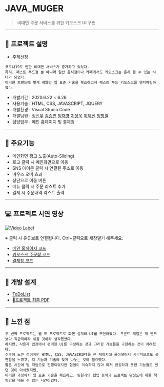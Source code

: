 # JAVA_MUGER
> 비대면 주문 서비스를 위한 키오스크 UI 구현

-----------
## &#127836; 프로젝트 설명
* 주제선정 
```
코로나19로 인한 비대면 서비스가 증가하고 있었다. 
특히, 패스트 푸드점 뿐 아니라 일반 음식점이나 카페에서도 키오스크는 흔히 볼 수 있는 시대가 되었다.
이러한 트랜드에 맞게 배웠던 웹 표준 기술을 복습하고자 패스트 푸드 키오스크를 벤치마킹하였다.
```
* 개발기간 : 2020.6.22 ~ 6.26
* 사용기술 : HTML, CSS, JAVASCRIPT, JQUERY
* 개발환경 : Visual Studio Code
* 개발팀원 : [정신우](https://github.com/s1nwoo "정신우") [김승연](https://github.com/nullsector12 "김승연") [임재영](https://github.com/LIm-JY "임재영") [지용욱](https://github.com/jiyonguk "지용욱") [이혜진](https://github.com/1117j "이혜진") [양창일](https://github.com/clachic00 "양창일")
* 담당업무 : 메인 홈페이지 및 결제창

-----------

## &#128170; 주요기능 
* 메인화면 광고 노출(Auto-Sliding)
* 로고 클릭 시 메인화면으로 이동
* SNS 아이콘 클릭 시 연결된 주소로 이동
* 마우스 오버 효과
* 상단으로 이동 버튼
* 메뉴 클릭 시 주문 리스트 추가
* 결제 시 주문내역 리스트 출력

-----------

## &#128187; 프로젝트 시연 영상
[![Video Label](https://img.youtube.com/vi/KzScufSdnyQ/0.jpg)](https://youtu.be/KzScufSdnyQ)

※ 클릭 시 유튜브로 연결됩니다. Ctrl+클릭으로 새창열기 해주세요.
* [메인 홈페이지 코드](https://github.com/s1nwoo/JAVA_MUGER/blob/main/project/javamurger_main.html, "google link")
* [키오스크 주문창 코드](https://github.com/s1nwoo/JAVA_MUGER/blob/main/project/Javamurger_kiosk_Main.html, "google link")
* [결제창 코드](https://github.com/s1nwoo/JAVA_MUGER/blob/main/project/javamurger_payment.html, "google link")
-----------
## &#128221; 개발 설계
* [ToDoList](https://docs.google.com/document/d/1IvrWVPDCgVQLMaXhDXSSm5qMns_7q3XAozKs4qfhm_Q/edit, "google link")
* &#127775;[프로젝트 최종 PDF](https://drive.google.com/file/d/1L8q76aMk36JVl-PDoMy8N8v27Y37Zv4k/view?usp=sharing, "google link")
-----------

## &#128173; 느낀 점
```
두 번째 프로젝트는 웹 표 프로젝트로 화면 설계와 UI를 구현하였다. 프론트 계열은 백 엔드보다 직관적이라 쉬울 것이라 생각했었다.
하지만, 사용자 입장에서 편리한 UI를 구성하는 것과 그러한 기능들을 구현하는 것이 어려웠다.
추후에 느낀 점이지만 HTML, CSS, JAVASCRIPT를 한 페이지에 몰아넣어서 시각적으로도 불편함을 느꼈고, 각 기능과 기술에 맞게 나누는 것이 필요했다.
짧은 시간에 팀 작업으로 진행되었지만 협업이 익숙하지 않아 미처 완성하지 못한 기능들도 있던 것이 아쉬웠지만,
이러한 과정에서 웹 표준 기술을 복습하고, 팀원과의 협업 능력과 프로젝트 완성도에 대한 책임감을 배울 수 있는 시간이었다.
```
